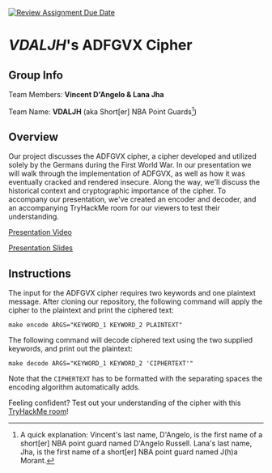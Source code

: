 [![Review Assignment Due Date](https://classroom.github.com/assets/deadline-readme-button-24ddc0f5d75046c5622901739e7c5dd533143b0c8e959d652212380cedb1ea36.svg)](https://classroom.github.com/a/ecp4su41)

# _VDALJH_'s ADFGVX Cipher

## Group Info

Team Members: **Vincent D'Angelo & Lana Jha**

Team Name: **VDALJH** (aka Short[er] NBA Point Guards[^1])

## Overview

Our project discusses the ADFGVX cipher, a cipher developed and utilized solely by the Germans during the First World War. In our presentation we will walk through the implementation of ADFGVX, as well as how it was eventually cracked and rendered insecure. Along the way, we'll discuss the historical context and cryptographic importance of the cipher. To accompany our presentation, we've created an encoder and decoder, and an accompanying TryHackMe room for our viewers to test their understanding.

[Presentation Video](https://drive.google.com/file/d/1OafsV-P2sRipV37MEipI77M_BSQEEydn/view?usp=sharing)  

[Presentation Slides](https://github.com/Stuycs-K/final-project-10-d-angelo-vincent-jha-lana/blob/main/PRESENTATION.mdhttps://github.com/Stuycs-K/final-project-10-d-angelo-vincent-jha-lana/blob/main/PRESENTATION.md)

## Instructions

The input for the ADFGVX cipher requires two keywords and one plaintext message. After cloning our repository, the following command will apply the cipher to the plaintext and print the ciphered text:

```
make encode ARGS="KEYWORD_1 KEYWORD_2 PLAINTEXT"
```

The following command will decode ciphered text using the two supplied keywords, and print out the plaintext:
```
make decode ARGS="KEYWORD_1 KEYWORD_2 'CIPHERTEXT'"
```
Note that the `CIPHERTEXT` has to be formatted with the separating spaces the encoding algorithm automatically adds.

Feeling confident? Test out your understanding of the cipher with this [TryHackMe room](https://tryhackme.com/jr/adfgvxcipher)!

[^1]: A quick explanation: Vincent's last name, D'Angelo, is the first name of a short[er] NBA point guard named D'Angelo Russell. Lana's last name, Jha, is the first name of a short[er] NBA point guard named J(h)a Morant.
